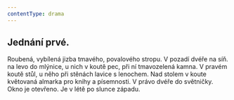 ```yaml
---
contentType: drama
---
```


<section>

# Jednání prvé.

Roubená, vybílená jizba tmavého, povalového stropu. V pozadí dvéře na síň. na levo do mlýnice, u nich v koutě pec, při ní tmavozelená kamna. V pravém koutě stůl, u něho při stěnách lavice s lenochem. Nad stolem v koute květovaná almarka pro knihy a písemnosti. V právo dvéře do světničky. Okno je otevřeno. Je v létě po slunce západu.

</section>
